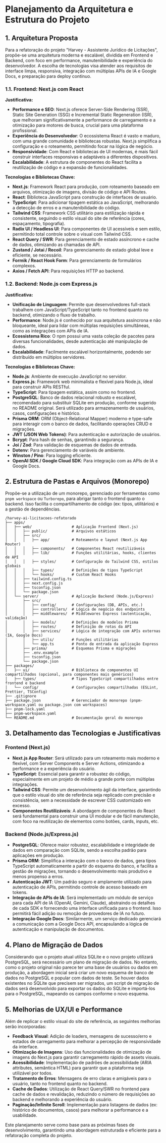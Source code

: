 # Planejamento da Arquitetura e Estrutura do Projeto

## 1. Arquitetura Proposta

Para a refatoração do projeto "Harvey - Assistente Jurídico de Licitações", propõe-se uma arquitetura moderna e escalável, dividida em Frontend e Backend, com foco em performance, manutenibilidade e experiência do desenvolvedor. A escolha de tecnologias visa atender aos requisitos de interface limpa, responsiva, integração com múltiplas APIs de IA e Google Docs, e preparação para deploy contínuo.

### 1.1. Frontend: Next.js com React

**Justificativa:**
- **Performance e SEO**: Next.js oferece Server-Side Rendering (SSR), Static Site Generation (SSG) e Incremental Static Regeneration (ISR), que melhoram significativamente a performance de carregamento e a otimização para motores de busca, crucial para uma plataforma profissional.
- **Experiência do Desenvolvedor**: O ecossistema React é vasto e maduro, com uma grande comunidade e bibliotecas robustas. Next.js simplifica a configuração e o roteamento, permitindo focar na lógica de negócio.
- **Responsividade**: Com React e bibliotecas de UI modernas, é mais fácil construir interfaces responsivas e adaptáveis a diferentes dispositivos.
- **Escalabilidade**: A estrutura de componentes do React facilita a reutilização de código e a expansão de funcionalidades.

**Tecnologias e Bibliotecas Chave:**
- **Next.js**: Framework React para produção, com roteamento baseado em arquivos, otimização de imagens, divisão de código e API Routes.
- **React**: Biblioteca JavaScript para construção de interfaces de usuário.
- **TypeScript**: Para adicionar tipagem estática ao JavaScript, melhorando a detecção de erros e a manutenibilidade do código.
- **Tailwind CSS**: Framework CSS utilitário para estilização rápida e consistente, seguindo o estilo visual do site de referência (cores, espaçamento, tipografia).
- **Radix UI / Headless UI**: Para componentes de UI acessíveis e sem estilo, permitindo total controle sobre o visual com Tailwind CSS.
- **React Query / SWR**: Para gerenciamento de estado assíncrono e cache de dados, otimizando as chamadas de API.
- **Zustand / Jotai / Recoil**: Para gerenciamento de estado global leve e eficiente, se necessário.
- **Formik / React Hook Form**: Para gerenciamento de formulários complexos.
- **Axios / Fetch API**: Para requisições HTTP ao backend.

### 1.2. Backend: Node.js com Express.js

**Justificativa:**
- **Unificação de Linguagem**: Permite que desenvolvedores full-stack trabalhem com JavaScript/TypeScript tanto no frontend quanto no backend, otimizando o fluxo de trabalho.
- **Performance**: Node.js é conhecido por sua arquitetura assíncrona e não bloqueante, ideal para lidar com múltiplas requisições simultâneas, como as integrações com APIs de IA.
- **Ecossistema Rico**: O npm possui uma vasta coleção de pacotes para diversas funcionalidades, desde autenticação até manipulação de dados.
- **Escalabilidade**: Facilmente escalável horizontalmente, podendo ser distribuído em múltiplos servidores.

**Tecnologias e Bibliotecas Chave:**
- **Node.js**: Ambiente de execução JavaScript no servidor.
- **Express.js**: Framework web minimalista e flexível para Node.js, ideal para construir APIs RESTful.
- **TypeScript**: Para tipagem estática, assim como no frontend.
- **PostgreSQL**: Banco de dados relacional robusto e escalável, recomendado para substituir SQLite em produção, conforme sugerido no README original. Será utilizado para armazenamento de usuários, casos, configurações e histórico.
- **Prisma ORM**: ORM (Object-Relational Mapper) moderno e type-safe para interagir com o banco de dados, facilitando operações CRUD e migrações.
- **JWT (JSON Web Tokens)**: Para autenticação e autorização de usuários.
- **Bcrypt**: Para hash de senhas, garantindo a segurança.
- **Joi / Zod**: Para validação de esquemas de dados de entrada.
- **Dotenv**: Para gerenciamento de variáveis de ambiente.
- **Winston / Pino**: Para logging eficiente.
- **OpenAI SDK / Google Cloud SDK**: Para integração com as APIs de IA e Google Docs.

## 2. Estrutura de Pastas e Arquivos (Monorepo)

Propõe-se a utilização de um monorepo, gerenciado por ferramentas como `pnpm workspace` ou `Turborepo`, para abrigar tanto o frontend quanto o backend. Isso facilita o compartilhamento de código (ex: tipos, utilitários) e a gestão de dependências.

```
/harvey-ai-licitacoes-refatorado
├── apps/
│   ├── web/                  # Aplicação Frontend (Next.js)
│   │   ├── public/           # Arquivos estáticos
│   │   ├── src/
│   │   │   ├── app/          # Roteamento e layout (Next.js App Router)
│   │   │   ├── components/   # Componentes React reutilizáveis
│   │   │   ├── lib/          # Funções utilitárias, hooks, clientes de API
│   │   │   ├── styles/       # Configuração do Tailwind CSS, estilos globais
│   │   │   ├── types/        # Definições de tipos TypeScript
│   │   │   └── hooks/        # Custom React Hooks
│   │   ├── tailwind.config.ts
│   │   ├── next.config.js
│   │   ├── tsconfig.json
│   │   └── package.json
│   └── server/               # Aplicação Backend (Node.js/Express)
│       ├── src/
│       │   ├── config/       # Configurações (DB, APIs, etc.)
│       │   ├── controllers/  # Lógica de negócio dos endpoints
│       │   ├── middlewares/  # Middlewares Express (autenticação, validação)
│       │   ├── models/       # Definições de modelos Prisma
│       │   ├── routes/       # Definição de rotas da API
│       │   ├── services/     # Lógica de integração com APIs externas (IA, Google Docs)
│       │   ├── utils/        # Funções utilitárias
│       │   └── app.ts        # Ponto de entrada da aplicação Express
│       ├── prisma/           # Esquemas Prisma e migrações
│       ├── .env.example
│       ├── tsconfig.json
│       └── package.json
├── packages/
│   ├── ui/                   # Biblioteca de componentes UI compartilhados (opcional, para componentes mais genéricos)
│   ├── types/                # Tipos TypeScript compartilhados entre frontend e backend
│   └── config/               # Configurações compartilhadas (ESLint, Prettier, TSConfig)
├── .gitignore
├── package.json              # Gerenciador de monorepo (pnpm-workspace.yaml ou package.json com workspaces)
├── pnpm-lock.yaml
├── pnpm-workspace.yaml
└── README.md                 # Documentação geral do monorepo
```

## 3. Detalhamento das Tecnologias e Justificativas

### Frontend (Next.js)
- **Next.js App Router**: Será utilizado para um roteamento mais moderno e flexível, com Server Components e Server Actions, otimizando a performance e a experiência do usuário.
- **TypeScript**: Essencial para garantir a robustez do código, especialmente em um projeto de médio a grande porte com múltiplas integrações.
- **Tailwind CSS**: Permite um desenvolvimento ágil da interface, garantindo que o estilo visual do site de referência seja replicado com precisão e consistência, sem a necessidade de escrever CSS customizado em excesso.
- **Componentes Reutilizáveis**: A abordagem de componentes do React será fundamental para construir uma UI modular e de fácil manutenção, com foco na reutilização de elementos como botões, cards, inputs, etc.

### Backend (Node.js/Express.js)
- **PostgreSQL**: Oferece maior robustez, escalabilidade e integridade de dados em comparação com SQLite, sendo a escolha padrão para aplicações em produção.
- **Prisma ORM**: Simplifica a interação com o banco de dados, gera tipos TypeScript automaticamente a partir do esquema do banco, e facilita a gestão de migrações, tornando o desenvolvimento mais produtivo e menos propenso a erros.
- **Autenticação JWT**: Um padrão seguro e amplamente utilizado para autenticação de APIs, permitindo controle de acesso baseado em tokens.
- **Integração de APIs de IA**: Será implementado um módulo de serviço para cada API de IA (OpenAI, Gemini, Claude), abstraindo os detalhes de cada SDK e fornecendo uma interface unificada para o frontend. Isso permitirá fácil adição ou remoção de provedores de IA no futuro.
- **Integração Google Docs**: Similarmente, um serviço dedicado gerenciará a comunicação com a Google Docs API, encapsulando a lógica de autenticação e manipulação de documentos.

## 4. Plano de Migração de Dados

Considerando que o projeto atual utiliza SQLite e o novo projeto utilizará PostgreSQL, será necessário um plano de migração de dados. No entanto, como o projeto original não parece ter uma base de usuários ou dados em produção, a abordagem inicial será criar um novo esquema de banco de dados no PostgreSQL e popular com dados de teste. Se houver dados existentes no SQLite que precisem ser migrados, um script de migração de dados será desenvolvido para exportar os dados do SQLite e importá-los para o PostgreSQL, mapeando os campos conforme o novo esquema.

## 5. Melhorias de UX/UI e Performance

Além de replicar o estilo visual do site de referência, as seguintes melhorias serão incorporadas:
- **Feedback Visual**: Adição de loaders, mensagens de sucesso/erro e estados de carregamento para melhorar a percepção de responsividade da interface.
- **Otimização de Imagens**: Uso das funcionalidades de otimização de imagens do Next.js para garantir carregamento rápido de assets visuais.
- **Acessibilidade**: Implementação de padrões de acessibilidade (ARIA attributes, semântica HTML) para garantir que a plataforma seja utilizável por todos.
- **Tratamento de Erros**: Mensagens de erro claras e amigáveis para o usuário, tanto no frontend quanto no backend.
- **Cache de Dados**: Utilização de React Query/SWR no frontend para cache de dados e revalidação, reduzindo o número de requisições ao backend e melhorando a experiência do usuário.
- **Paginação/Infinite Scroll**: Implementação para listagens de dados (ex: histórico de documentos, casos) para melhorar a performance e a usabilidade.

Este planejamento serve como base para as próximas fases de desenvolvimento, garantindo uma abordagem estruturada e eficiente para a refatoração completa do projeto.

